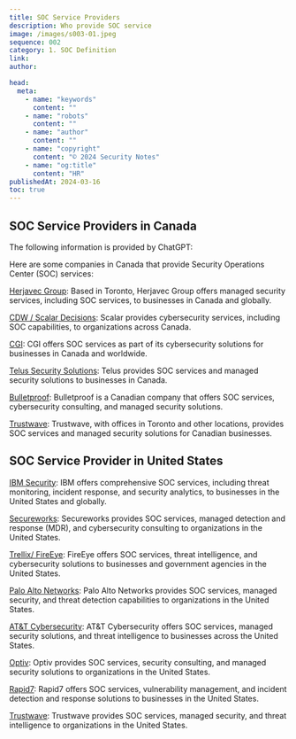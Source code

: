 ```yaml
---
title: SOC Service Providers
description: Who provide SOC service
image: /images/s003-01.jpeg
sequence: 002
category: 1. SOC Definition
link:
author:

head:
  meta:
    - name: "keywords"
      content: ""
    - name: "robots"
      content: ""
    - name: "author"
      content: ""
    - name: "copyright"
      content: "© 2024 Security Notes"
    - name: "og:title"
      content: "HR"
publishedAt: 2024-03-16
toc: true
---
```


## SOC Service Providers in Canada

The following information is provided by ChatGPT:

Here are some companies in Canada that provide Security Operations Center (SOC) services:

<a href="https://www.cyderes.com/"> Herjavec Group</a>: Based in Toronto, Herjavec Group offers managed security services, including SOC services, to businesses in Canada and globally.

<a href="https://www.cdw.ca/content/cdwca/en/scalar-is-now-cdw-canada.html">CDW / Scalar Decisions</a>: Scalar provides cybersecurity services, including SOC capabilities, to organizations across Canada.

<a href="https://www.cgi.com/canada/en-ca"> CGI</a>: CGI offers SOC services as part of its cybersecurity solutions for businesses in Canada and worldwide.

<a href="https://www.telus.com/en/smarthome-security"> Telus Security Solutions</a>: Telus provides SOC services and managed security solutions to businesses in Canada.

<a href="https://bulletproofsi.com/"> Bulletproof</a>: Bulletproof is a Canadian company that offers SOC services, cybersecurity consulting, and managed security solutions.

<a href="https://www.trustwave.com/en-us/"> Trustwave</a>: Trustwave, with offices in Toronto and other locations, provides SOC services and managed security solutions for Canadian businesses.

## SOC Service Provider in United States

<a href="https://www.ibm.com/us-en"> IBM Security</a>: IBM offers comprehensive SOC services, including threat monitoring, incident response, and security analytics, to businesses in the United States and globally.

<a href="https://www.secureworks.com/"> Secureworks</a>: Secureworks provides SOC services, managed detection and response (MDR), and cybersecurity consulting to organizations in the United States.

<a href="https://www.trellix.com/"> Trellix/ FireEye</a>: FireEye offers SOC services, threat intelligence, and cybersecurity solutions to businesses and government agencies in the United States.

<a href="https://www.paloaltonetworks.com/"> Palo Alto Networks</a>: Palo Alto Networks provides SOC services, managed security, and threat detection capabilities to organizations in the United States.

<a href="https://cybersecurity.att.com/"> AT&T Cybersecurity</a>: AT&T Cybersecurity offers SOC services, managed security solutions, and threat intelligence to businesses across the United States.

<a href="https://www.optiv.com/"> Optiv</a>: Optiv provides SOC services, security consulting, and managed security solutions to organizations in the United States.

<a href="https://www.rapid7.com/"> Rapid7</a>: Rapid7 offers SOC services, vulnerability management, and incident detection and response solutions to businesses in the United States.

<a href="https://www.trustwave.com/en-us/"> Trustwave</a>: Trustwave provides SOC services, managed security, and threat intelligence to organizations in the United States.
